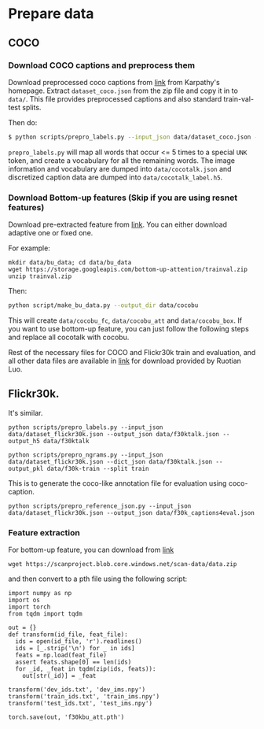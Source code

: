 # Prepare data

## COCO

### Download COCO captions and preprocess them

Download preprocessed coco captions from [link](http://cs.stanford.edu/people/karpathy/deepimagesent/caption_datasets.zip) from Karpathy's homepage. Extract `dataset_coco.json` from the zip file and copy it in to `data/`. This file provides preprocessed captions and also standard train-val-test splits.

Then do:

```bash
$ python scripts/prepro_labels.py --input_json data/dataset_coco.json --output_json data/cocotalk.json --output_h5 data/cocotalk
```

`prepro_labels.py` will map all words that occur <= 5 times to a special `UNK` token, and create a vocabulary for all the remaining words. The image information and vocabulary are dumped into `data/cocotalk.json` and discretized caption data are dumped into `data/cocotalk_label.h5`.

### Download Bottom-up features (Skip if you are using resnet features)

Download pre-extracted feature from [link](https://github.com/peteanderson80/bottom-up-attention). You can either download adaptive one or fixed one.

For example:
```
mkdir data/bu_data; cd data/bu_data
wget https://storage.googleapis.com/bottom-up-attention/trainval.zip
unzip trainval.zip

```

Then:

```bash
python script/make_bu_data.py --output_dir data/cocobu
```

This will create `data/cocobu_fc`, `data/cocobu_att` and `data/cocobu_box`. If you want to use bottom-up feature, you can just follow the following steps and replace all cocotalk with cocobu. 

Rest of the necessary files for COCO and Flickr30k train and evaluation, and all other data files are available in [link](https://drive.google.com/open?id=1eCdz62FAVCGogOuNhy87Nmlo5_I0sH2J) for download provided by Ruotian Luo.

## Flickr30k.

It's similar.

```
python scripts/prepro_labels.py --input_json data/dataset_flickr30k.json --output_json data/f30ktalk.json --output_h5 data/f30ktalk

python scripts/prepro_ngrams.py --input_json data/dataset_flickr30k.json --dict_json data/f30ktalk.json --output_pkl data/f30k-train --split train
```

This is to generate the coco-like annotation file for evaluation using coco-caption.

```
python scripts/prepro_reference_json.py --input_json data/dataset_flickr30k.json --output_json data/f30k_captions4eval.json
```

### Feature extraction

For bottom-up feature, you can download from [link](https://github.com/kuanghuei/SCAN)

`wget https://scanproject.blob.core.windows.net/scan-data/data.zip`

and then convert to a pth file using the following script:

```
import numpy as np
import os
import torch
from tqdm import tqdm

out = {}
def transform(id_file, feat_file):
  ids = open(id_file, 'r').readlines()
  ids = [_.strip('\n') for _ in ids]
  feats = np.load(feat_file)
  assert feats.shape[0] == len(ids)
  for _id, _feat in tqdm(zip(ids, feats)):
    out[str(_id)] = _feat

transform('dev_ids.txt', 'dev_ims.npy')
transform('train_ids.txt', 'train_ims.npy')
transform('test_ids.txt', 'test_ims.npy')

torch.save(out, 'f30kbu_att.pth')
```